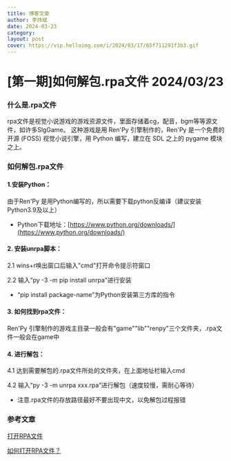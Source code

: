 ```yaml
---
title: 博客文章
author: 李炜斌
date: 2024-03-23
category: 
layout: post
cover: https://vip.helloimg.com/i/2024/03/17/65f711291f3b3.gif
---
```


# [第一期]如何解包.rpa文件 2024/03/23

### 什么是.rpa文件

rpa文件是视觉小说游戏的游戏资源文件，里面存储着cg，配音，bgm等等源文件，如许多SlgGame。
这种游戏是用 Ren'Py 引擎制作的，Ren'Py 是一个免费的开源 (FOSS) 视觉小说引擎，用 Python 编写，建立在 SDL 之上的 pygame 模块之上。

### 如何解包.rpa文件

#### 1.安装Python：

   由于Ren'Py 是用Python编写的，所以需要下载python反编译（建议安装Python3.9及以上）
   - Python下载地址：[https://www.python.org/downloads/](https://www.python.org/downloads/)

#### 2. 安装unrpa脚本：

   2.1 wins+r唤出窗口后输入"cmd"打开命令提示符窗口

   2.2 输入“py -3 -m pip install unrpa”进行安装
   - “pip install package-name”为Python安装第三方库的指令
	
#### 3. 如何找到rpa文件：

   Ren'Py 引擎制作的游戏主目录一般会有"game""lib""renpy"三个文件夹，.rpa文件一般会在game中

#### 4. 进行解包：

   4.1 达到需要解包的.rpa文件所处的文件夹，在上面地址栏输入cmd
	
   4.2 输入“py -3 -m unrpa xxx.rpa”进行解包（速度较慢，需耐心等待）
   - 注意.rpa文件的存放路径最好不要出现中文，以免解包过程报错

### 参考文章

[打开RPA文件](https://filext.com/zh/wenjian-kuozhan-ming/RPA)

[如何打开RPA文件？](https://zhuanlan.zhihu.com/p/378644389)
